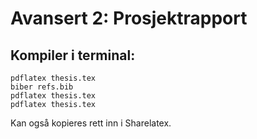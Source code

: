 # Avansert 2: Prosjektrapport

## Kompiler i terminal:

```
pdflatex thesis.tex
biber refs.bib
pdflatex thesis.tex
pdflatex thesis.tex
```

Kan også kopieres rett inn i Sharelatex.
